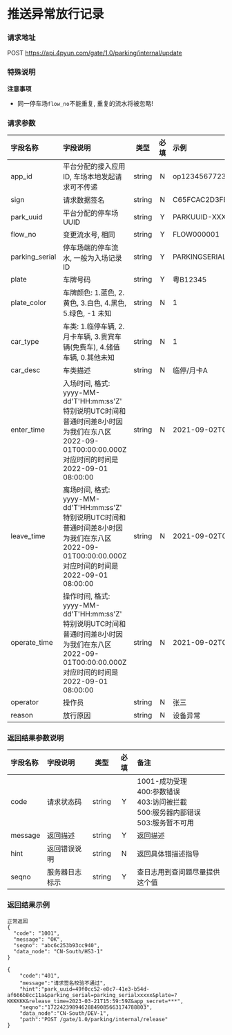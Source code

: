 # 推送异常放行记录

### 请求地址

  POST https://api.4pyun.com/gate/1.0/parking/internal/update

### 特殊说明

<b>注意事项</b>

- 同一停车场`flow_no`不能重复, 重复的流水将被忽略!

### 请求参数

| 字段名称   | 字段说明 |  类型  | 必填 | 示例  |
| :--- | :--- | :---: | :--: | :--- |
| app_id  | 平台分配的接入应用ID, 车场本地发起请求可不传递 | string |  N   | op1234567723122|
| sign | 请求数据签名| string |  N   | C65FCAC2D3FB5E2D3D4AD93DD20C8C39  |
| park_uuid  | 平台分配的停车场UUID | string |  Y   | PARKUUID-XXXX-XXX-XXX |
| flow_no | 变更流水号, 相同 | string |  Y   | FLOW000001 |
| parking_serial | 停车场端的停车流水, 一般为入场记录ID | string |  Y   | PARKINGSERIAL-123456789  |
| plate| 车牌号码 | string |  Y  | 粤B12345 |
| plate_color| 车牌颜色: 1.蓝色, 2.黄色, 3.白色, 4.黑色, 5.绿色, -1 未知 | string |  N   | 1  |
| car_type | 车类: 1.临停车辆, 2.月卡车辆, 3.贵宾车辆(免费车), 4.储值车辆, 0.其他未知 | string |  N   | 1  |
| car_desc | 车类描述 | string |  N   | 临停/月卡A  |
| enter_time| 入场时间, 格式: yyyy-MM-dd'T'HH:mm:ss'Z' <br>特别说明UTC时间和普通时间差8小时因为我们在东八区 2022-09-01T00:00:00.000Z 对应时间的时间是 2022-09-01 08:00:00|string|N|2021-09-02T09:36:46.020Z|
| leave_time| 离场时间, 格式: yyyy-MM-dd'T'HH:mm:ss'Z' <br>特别说明UTC时间和普通时间差8小时因为我们在东八区 2022-09-01T00:00:00.000Z 对应时间的时间是 2022-09-01 08:00:00|string|N|2021-09-02T09:36:46.020Z|
| operate_time| 操作时间, 格式: yyyy-MM-dd'T'HH:mm:ss'Z' <br>特别说明UTC时间和普通时间差8小时因为我们在东八区 2022-09-01T00:00:00.000Z 对应时间的时间是 2022-09-01 08:00:00|string|N|2021-09-02T09:36:46.020Z|
| operator | 操作员 | string |  N   | 张三 |
| reason | 放行原因 | string |  N   | 设备异常 |

### 返回结果参数说明
| 字段名称 | 字段说明 |  类型  | 必填 | 备注  |
| :--- | :--- | :---: | :--: | :--- |
| code  | 请求状态码  | string |  Y   | 1001-成功受理<br> 400:参数错误<br> 403:访问被拦截<br>500:服务器内部错误<br>503:服务暂不可用 |
| message  | 返回描述 | string |  Y   | 返回描述 |
| hint  | 返回错误说明   | string |  N   | 返回具体错描述指导|
| seqno | 服务器日志标示 | string |  Y   | 查日志用到查问题尽量提供这个值|


### 返回结果示例



```
正常返回
{
  "code": "1001",
  "message": "OK",
  "seqno": "abc6c253b93cc940",
  "data_node": "CN-South/HS3-1"
}
```

```
{
    "code":"401",
    "message":"请求签名校验不通过",
    "hint":"park_uuid=49f0cc52-e8c7-41e3-b54d-af666b8cc11a&parking_serial=parking_serialxxxxx&plate=?KKKKKK&release_time=2023-03-21T15:59:59Z&app_secret=***",
    "seqno":"17224239894628849085663174788803",
    "data_node":"CN-South/DEV-1",
    "path":"POST /gate/1.0/parking/internal/release"
}
```
